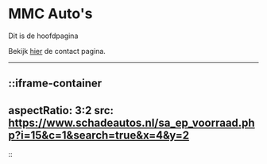 # MMC Auto's

Dit is de hoofdpagina

Bekijk [hier](/contact) de contact pagina.

---

::iframe-container
---
aspectRatio: 3:2
src: https://www.schadeautos.nl/sa_ep_voorraad.php?i=15&c=1&search=true&x=4&y=2
---
::
